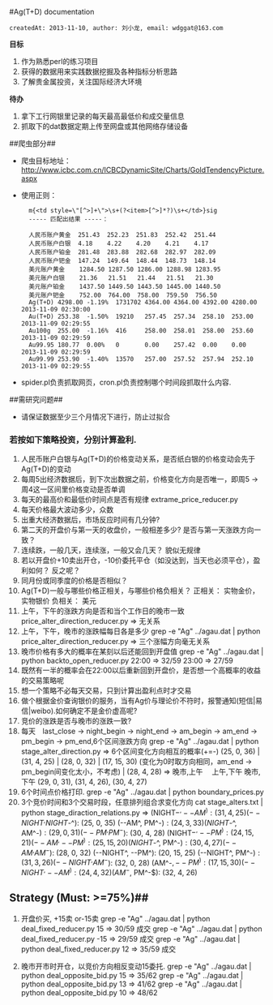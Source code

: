 #Ag(T+D) documentation

    createdAt: 2013-11-10, author: 刘小龙, email: wdggat@163.com

**目标**

1. 作为熟悉perl的练习项目
2. 获得的数据用来实践数据挖掘及各种指标分析思路
3. 了解贵金属投资，关注国际经济大环境

**待办**

1. 拿下工行网银里记录的每天最高最低价和成交量信息
2. 抓取下的dat数据定期上传至网盘或其他网络存储设备

##爬虫部分##

* 爬虫目标地址：http://www.icbc.com.cn/ICBCDynamicSite/Charts/GoldTendencyPicture.aspx
* 使用正则： 
 
        m{<td style=\"[^>]+\">\s+(?<item>[^>]*?)\s+</td>}sig
        ----- 匹配出结果 -----：

        人民币账户黄金  251.43  252.23  251.83  252.42  251.44  
        人民币账户白银  4.18    4.22    4.20    4.21    4.17    
        人民币账户铂金  281.48  283.88  282.68  282.97  282.09  
        人民币账户钯金  147.24  149.64  148.44  148.73  148.14  
        美元账户黄金    1284.50 1287.50 1286.00 1288.98 1283.95 
        美元账户白银    21.36   21.51   21.44   21.51   21.30   
        美元账户铂金    1437.50 1449.50 1443.50 1445.00 1440.50 
        美元账户钯金    752.00  764.00  758.00  759.50  756.50  
        Ag(T+D) 4298.00 -1.19%  1731702 4364.00 4364.00 4392.00 4280.00 2013-11-09 02:30:00     
        Au(T+D) 253.38  -1.50%  19210   257.45  257.34  258.10  253.00  2013-11-09 02:29:55     
        Au100g  255.00  -1.16%  416     258.00  258.01  258.00  253.60  2013-11-09 02:29:59     
        Au99.95 180.77  0.00%   0       0.00    257.42  0.00    0.00    2013-11-09 02:29:59     
        Au99.99 253.90  -1.40%  13570   257.00  257.52  257.94  252.10  2013-11-09 02:29:55

* spider.pl负责抓取网页，cron.pl负责控制哪个时间段抓取什么内容.

##需研究问题##

* 请保证数据至少三个月情况下进行，防止过拟合

### 若按如下策略投资，分别计算盈利.

1. 人民币账户白银与Ag(T+D)的价格变动关系，是否纸白银的价格变动会先于Ag(T+D)的变动
2. 每周5出经济数据后，到下次出数据之前，价格变化方向是否唯一，即周5 -> 周4这一区间里价格变动是否单调
3. 每天的最高价和最低价时间点是否有规律
    extrame_price_reducer.py
4. 每天价格最大波动多少，众数
5. 出重大经济数据后，市场反应时间有几分钟?
6. 第二天的开盘价与第一天的收盘价，一般相差多少? 是否与第一天涨跌方向一致？
7. 连续跌，一般几天，连续涨，一般又会几天？ 
    貌似无规律
8. 若以开盘价+10卖出开仓，-10价委托平仓（如没达到，当天也必须平仓），盈利如何？ 反之呢？
9. 同月份或同季度的价格是否相似？
10. Ag(T+D)一般与哪些价格正相关，与哪些价格负相关？
    正相关： 实物金价，实物银价
    负相关： 美元
11. 上午，下午的涨跌方向是否和当个工作日的晚市一致
    price_alter_direction_reducer.py  => 无关系
12. 上午，下午，晚市的涨跌幅每日各是多少
    grep -e "Ag" ../agau.dat | python price_alter_direction_reducer.py
    => 三个涨幅方向毫无关系
13. 晚市价格有多大的概率在某刻以后还能回到开盘值
    grep -e "Ag" ../agau.dat | python backto_open_reducer.py 
    22:00 => 32/59
    23:00 => 27/59
14. 既然有一半的概率会在22:00以后重新回到开盘价，是否想一个高概率的收益的交易策略呢
15. 想一个策略不必每天交易，只到计算出盈利点时才交易
16. 做个根据金价查询银价的服务，当有Ag价与理论价不符时，报警通知(短信|易信|weibo).如何确定不是金价虚高呢?
17. 竞价的涨跌是否与晚市的涨跌一致?
18. 每天　last_close -> night_begin -> night_end -> am_begin -> am_end -> pm_begin -> pm_end,6个区间涨跌方向
    grep -e "Ag" ../agau.dat | python stage_alter_direction.py
    => 6个区间变化方向相互的概率(+=-) (25, 0, 36) | (31, 4, 25) | (28, 0, 32) | (17, 15, 30) (变化为0时取方向相同，am_end -> pm_begin间变化太小，不考虑) | (28, 4, 28)
    => 晚市,上午  　上午,下午    晚市,下午
      (29, 0, 31), (31, 4, 26), (30, 4, 27)
19. 6个时间点价格打印.
    grep -e "Ag" ../agau.dat | python boundary_prices.py
20. 3个竞价时间和3个交易时段，任意排列组合求变化方向
    cat stage_alters.txt | python stage_diraction_relations.py
  =>
    (NIGHT$-^, --AM^): (31, 4, 25)
    (--NIGHT^, NIGHT$-^): (25, 0, 35)
    (--AM^, PM^-$): (24, 3, 33)
    (NIGHT$-^, AM^-$): (29, 0, 31)
    (--PM^, PM^-$): (30, 4, 28)
    (NIGHT$-^, --PM^): (24, 15, 21)
    (--AM^, --PM^): (25, 15, 20)
    (NIGHT$-^, PM^-$): (30, 4, 27)
    (--AM^, AM^-$): (28, 0, 32)
    (--NIGHT^, --PM^): (20, 15, 25)
    (--NIGHT^, PM^-$): (31, 3, 26)
    (--NIGHT^, AM^-$): (32, 0, 28)
    (AM^-$, --PM^): (17, 15, 30)
    (--NIGHT^, --AM^): (24, 4, 32)
    (AM^-$, PM^-$): (32, 4, 26)

## Strategy (Must: >=75%)##
1. 开盘价买, +15卖 or-15卖
    grep -e "Ag" ../agau.dat | python deal_fixed_reducer.py 15 => 30/59 成交
    grep -e "Ag" ../agau.dat | python deal_fixed_reducer.py -15 => 29/59 成交
    grep -e "Ag" ../agau.dat | python deal_fixed_reducer.py 12 => 35/59 成交

2. 晚市开市时开仓，以竞价方向相反变动15委托.
    grep -e "Ag" ../agau.dat | python deal_opposite_bid.py 15  =>  35/62
    grep -e "Ag" ../agau.dat | python deal_opposite_bid.py 13  =>  41/62
    grep -e "Ag" ../agau.dat | python deal_opposite_bid.py 10  =>  48/62

